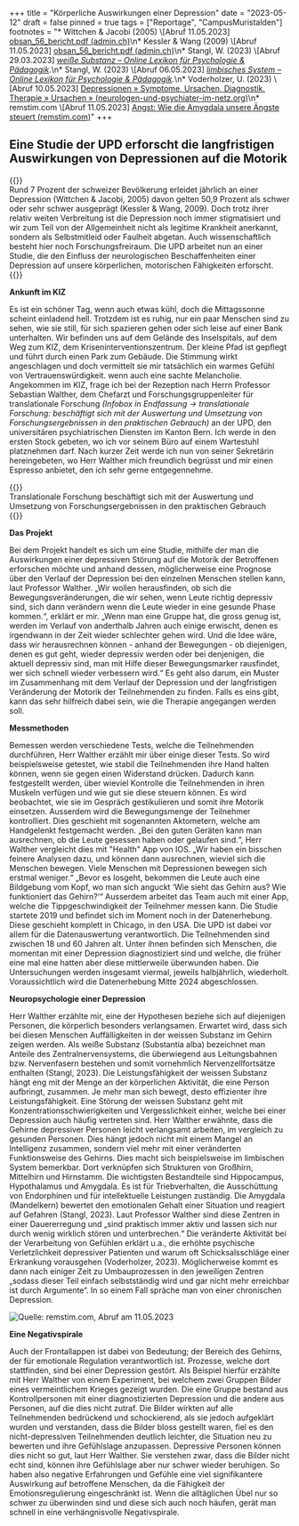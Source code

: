 +++
title = "Körperliche Auswirkungen einer Depression"
date = "2023-05-12"
draft = false
pinned = true
tags = ["Reportage", "CampusMuristalden"]
footnotes = "* Wittchen & Jacobi (2005) \\[Abruf 11.05.2023] [obsan_56_bericht.pdf (admin.ch)](https://www.obsan.admin.ch/sites/default/files/2021-08/obsan_56_bericht.pdf)\n* Kessler & Wang (2009) \\[Abruf 11.05.2023] [obsan_56_bericht.pdf (admin.ch)](https://www.obsan.admin.ch/sites/default/files/2021-08/obsan_56_bericht.pdf)\n* Stangl, W. (2023) \\[Abruf 29.03.2023] *[weiße Substanz – Online Lexikon für Psychologie & Pädagogik](https://lexikon.stangl.eu/31874/weisse-substanz)*.\n* Stangl, W. (2023) \\[Abruf 06.05.2023] *[limbisches System – Online Lexikon für Psychologie & Pädagogik](https://lexikon.stangl.eu/1731/limbisches-system)*.[](https://www.neurologen-und-psychiater-im-netz.org/psychiatrie-psychosomatik-psychotherapie/stoerungen-erkrankungen/depressionen/ursachen/#SnippetTab)\n* Voderholzer, U. (2023) \\[Abruf 10.05.2023] [Depressionen » Symptome, Ursachen, Diagnostik. Therapie » Ursachen » (neurologen-und-psychiater-im-netz.org)](https://www.neurologen-und-psychiater-im-netz.org/psychiatrie-psychosomatik-psychotherapie/stoerungen-erkrankungen/depressionen/ursachen/#SnippetTab)\n* remstim.com \\[Abruf 11.05.2023] [Angst: Wie die Amygdala unsere Ängste steuert (remstim.com)](https://remstim.com/angst-amygdala-aengste-steuert/)"
+++
## Eine Studie der UPD erforscht die langfristigen Auswirkungen von Depressionen auf die Motorik

{{<lead>}}\
Rund 7 Prozent der schweizer Bevölkerung erleidet jährlich an einer Depression (Wittchen & Jacobi, 2005) davon gelten 50,9 Prozent als schwer oder sehr schwer ausgeprägt (Kessler & Wang, 2009). Doch trotz ihrer relativ weiten Verbreitung ist die Depression noch immer stigmatisiert und wir zum Teil von der Allgemeinheit nicht als legitime Krankheit anerkannt, sondern als Selbstmitleid oder Faulheit abgetan. Auch wissenschaftlich besteht hier noch Forschungsfreiraum. Die UPD arbeitet nun an einer Studie, die den Einfluss der neurologischen Beschaffenheiten einer Depression auf unsere körperlichen, motorischen Fähigkeiten erforscht.\
{{</lead>}}

**Ankunft im KIZ**

Es ist ein schöner Tag, wenn auch etwas kühl, doch die Mittagssonne scheint einladend hell. Trotzdem ist es ruhig, nur ein paar Menschen sind zu sehen, wie sie still, für sich spazieren gehen oder sich leise auf einer Bank unterhalten. Wir befinden uns auf dem Gelände des Inselspitals, auf dem Weg zum KIZ, dem Kriseninterventionszentrum. Der kleine Pfad ist gepflegt und führt durch einen Park zum Gebäude. Die Stimmung wirkt angeschlagen und doch vermittelt sie mir tatsächlich ein warmes Gefühl von Vertrauenswürdigkeit. wenn auch eine sachte Melancholie. Angekommen im KIZ, frage ich bei der Rezeption nach Herrn Professor Sebastian Walther, dem Chefarzt und Forschungsgruppenleiter für translationale Forschung *(Infobox in Endfassung -> translationale Forschung: beschäftigt sich mit der Auswertung und Umsetzung von Forschungsergebnissen in den praktischen Gebrauch)* an der UPD, den universitären psychiatrischen Diensten im Kanton Bern. Ich werde in den ersten Stock gebeten, wo ich vor seinem Büro auf einem Wartestuhl platznehmen darf. Nach kurzer Zeit werde ich nun von seiner Sekretärin hereingebeten, wo Herr Walther mich freundlich begrüsst und mir einen Espresso anbietet, den ich sehr gerne entgegennehme.

{{<box>}}\
Translationale Forschung beschäftigt sich mit der Auswertung und Umsetzung von Forschungsergebnissen in den praktischen Gebrauch\
{{</box>}}

**Das Projekt**

Bei dem Projekt handelt es sich um eine Studie, mithilfe der man die Auswirkungen einer depressiven Störung auf die Motorik der Betroffenen erforschen möchte und anhand dessen, möglicherweise eine Prognose über den Verlauf der Depression bei den einzelnen Menschen stellen kann, laut Professor Walther. „Wir wollen herausfinden, ob sich die Bewegungsveränderungen, die wir sehen, wenn Leute richtig depressiv sind, sich dann verändern wenn die Leute wieder in eine gesunde Phase kommen.“, erklärt er mir. „Wenn man eine Gruppe hat, die gross genug ist, werden im Verlauf von anderthalb Jahren auch einige erwischt, denen es irgendwann in der Zeit wieder schlechter gehen wird. Und die Idee wäre, dass wir herausrechnen können - anhand der Bewegungen - ob diejenigen, denen es gut geht, wieder depressiv werden oder bei denjenigen, die aktuell depressiv sind, man mit Hilfe dieser Bewegungsmarker rausfindet, wer sich schnell wieder verbessern wird.“ Es geht also darum, ein Muster im Zusammenhang mit dem Verlauf der Depression und der langfristigen Veränderung der Motorik der Teilnehmenden zu finden. Falls es eins gibt, kann das sehr hilfreich dabei sein, wie die Therapie angegangen werden soll.

**Messmethoden**

Bemessen werden verschiedene Tests, welche die Teilnehmenden durchführen, Herr Walther erzählt mir über einige dieser Tests. So wird beispielsweise getestet, wie stabil die Teilnehmenden ihre Hand halten können, wenn sie gegen einen Widerstand drücken. Dadurch kann festgestellt werden, über wieviel Kontrolle die Teilnehmenden in ihren Muskeln verfügen und wie gut sie diese steuern können. Es wird beobachtet, wie sie im Gespräch gestikulieren und somit ihre Motorik einsetzen. Ausserdem wird die Bewegungsmenge der Teilnehmer kontrolliert. Dies geschieht mit sogenannten Aktometern, welche am Handgelenkt festgemacht werden. „Bei den guten Geräten kann man ausrechnen, ob die Leute gesessen haben oder gelaufen sind.“, Herr Walther vergleicht dies mit "Health" App von IOS. „Wir haben ein bisschen feinere Analysen dazu, und können dann ausrechnen, wieviel sich die Menschen bewegen. Viele Menschen mit Depressionen bewegen sich erstmal weniger.“ „Bevor es losgeht, bekommen die Leute auch eine Bildgebung vom Kopf, wo man sich anguckt ‘Wie sieht das Gehirn aus? Wie funktioniert das Gehirn?‘“ Ausserdem arbeitet das Team auch mit einer App, welche die Tippgeschwindigkeit der Teilnehmer messen kann. Die Studie startete 2019 und befindet sich im Moment noch in der Datenerhebung. Diese geschieht komplett in Chicago, in den USA. Die UPD ist dabei vor allem für die Datenauswertung verantwortlich. Die Teilnehmenden sind zwischen 18 und 60 Jahren alt. Unter ihnen befinden sich Menschen, die momentan mit einer Depression diagnostiziert sind und welche, die früher eine mal eine hatten aber diese mittlerweile überwunden haben. Die Untersuchungen werden insgesamt viermal, jeweils halbjährlich, wiederholt. Voraussichtlich wird die Datenerhebung Mitte 2024 abgeschlossen.

**Neuropsychologie einer Depression**

Herr Walther erzählte mir, eine der Hypothesen beziehe sich auf diejenigen Personen, die körperlich besonders verlangsamen. Erwartet wird, dass sich bei diesen Menschen Auffälligkeiten in der weissen Substanz im Gehirn zeigen werden. Als weiße Substanz (Substantia alba) bezeichnet man Anteile des Zentralnervensystems, die überwiegend aus Leitungsbahnen bzw. Nervenfasern bestehen und somit vornehmlich Nervenzellfortsätze enthalten (Stangl, 2023). Die Leistungsfähigkeit der weissen Substanz hängt eng mit der Menge an der körperlichen Aktivität, die eine Person aufbringt, zusammen. Je mehr man sich bewegt, desto effizienter ihre Leistungsfähigkeit. Eine Störung der weissen Substanz geht mit Konzentrationsschwierigkeiten und Vergesslichkeit einher, welche bei einer Depression auch häufig vertreten sind. Herr Walther erwähnte, dass die Gehirne depressiver Personen leicht verlangsamt arbeiten, im vergleich zu gesunden Personen. Dies hängt jedoch nicht mit einem Mangel an Intelligenz zusammen, sondern viel mehr mit einer veränderten Funktionsweise des Gehirns. Dies macht sich beispielsweise im limbischen System bemerkbar. Dort verknüpfen sich Strukturen von Großhirn, Mittelhirn und Hirnstamm. Die wichtigsten Bestandteile sind Hippocampus, Hypothalamus und Amygdala. Es ist für Triebverhalten, die Ausschüttung von Endorphinen und für intellektuelle Leistungen zuständig. Die Amygdala (Mandelkern) bewertet den emotionalen Gehalt einer Situation und reagiert auf Gefahren (Stangl, 2023). Laut Professor Walther sind diese Zentren in einer Dauererregung und „sind praktisch immer aktiv und lassen sich nur durch wenig wirklich stören und unterbrechen.“ Die veränderte Aktivität bei der Verarbeitung von Gefühlen erklärt u.a., die erhöhte psychische Verletzlichkeit depressiver Patienten und warum oft Schicksalsschläge einer Erkrankung vorausgehen (Voderholzer, 2023). Möglicherweise kommt es dann nach einiger Zeit zu Umbauprozessen in den jeweiligen Zentren „sodass dieser Teil einfach selbstständig wird und gar nicht mehr erreichbar ist durch Argumente“. In so einem Fall spräche man von einer chronischen Depression. 

![Quelle: remstim.com, Abruf am 11.05.2023](https://remstim.com/wp-content/uploads/2014/10/Limbisches-Gehirn_DE.jpg "Das limbische System")

**Eine Negativspirale**

Auch der Frontallappen ist dabei von Bedeutung; der Bereich des Gehirns, der für emotionale Regulation verantwortlich ist. Prozesse, welche dort stattfinden, sind bei einer Depression gestört. Als Beispiel hierfür erzählte mit Herr Walther von einem Experiment, bei welchem zwei Gruppen Bilder eines vermeintlichem Krieges gezeigt wurden. Die eine Gruppe bestand aus Kontrollpersonen mit einer diagnostizierten Depression und die andere aus Personen, auf die dies nicht zutraf. Die Bilder wirkten auf alle Teilnehmenden bedrückend und schockierend, als sie jedoch aufgeklärt wurden und verstanden, dass die Bilder bloss gestellt waren, fiel es den nicht-depressiven Teilnehmenden deutlich leichter, die Situation neu zu bewerten und ihre Gefühlslage anzupassen. Depressive Personen können dies nicht so gut, laut Herr Walther. Sie verstehen zwar, dass die Bilder nicht echt sind, können ihre Gefühlslage aber nur schwer wieder beruhigen. So haben also negative Erfahrungen und Gefühle eine viel signifikantere Auswirkung auf betroffene Menschen, da die Fähigkeit der Emotionsregulierung eingeschränkt ist.  Wenn die alltäglichen Übel nur so schwer zu überwinden sind und diese sich auch noch häufen, gerät man schnell in eine verhängnisvolle Negativspirale.